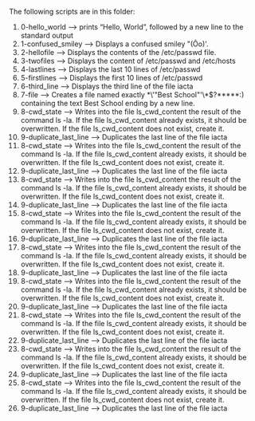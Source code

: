 The following scripts are in this folder:
1. 0-hello_world --> prints “Hello, World”, followed by a new line to the standard output
2. 1-confused_smiley --> Displays a confused smiley "(Ôo)'.
3. 2-hellofile --> Displays the contents of the /etc/passwd file.
4. 3-twofiles --> Displays the content of /etc/passwd and /etc/hosts
5. 4-lastlines --> Displays the last 10 lines of /etc/passwd
6. 5-firstlines --> Displays the first 10 lines of /etc/passwd 
7. 6-third_line --> Displays the third line of the file iacta
8. 7-file --> Creates a file named exactly \*\\'"Best School"\'\\*$\?\*\*\*\*\*:) containing the text Best School ending by a new line.
9. 8-cwd_state --> Writes into the file ls_cwd_content the result of the command ls -la. If the file ls_cwd_content already exists, it should be overwritten. If the file ls_cwd_content does not exist, create it.
10. 9-duplicate_last_line --> Duplicates the last line of the file iacta
9. 8-cwd_state --> Writes into the file ls_cwd_content the result of the command ls -la. If the file ls_cwd_content already exists, it should be overwritten. If the file ls_cwd_content does not exist, create it.
10. 9-duplicate_last_line --> Duplicates the last line of the file iacta
9. 8-cwd_state --> Writes into the file ls_cwd_content the result of the command ls -la. If the file ls_cwd_content already exists, it should be overwritten. If the file ls_cwd_content does not exist, create it.
10. 9-duplicate_last_line --> Duplicates the last line of the file iacta
9. 8-cwd_state --> Writes into the file ls_cwd_content the result of the command ls -la. If the file ls_cwd_content already exists, it should be overwritten. If the file ls_cwd_content does not exist, create it.
10. 9-duplicate_last_line --> Duplicates the last line of the file iacta
9. 8-cwd_state --> Writes into the file ls_cwd_content the result of the command ls -la. If the file ls_cwd_content already exists, it should be overwritten. If the file ls_cwd_content does not exist, create it.
10. 9-duplicate_last_line --> Duplicates the last line of the file iacta
9. 8-cwd_state --> Writes into the file ls_cwd_content the result of the command ls -la. If the file ls_cwd_content already exists, it should be overwritten. If the file ls_cwd_content does not exist, create it.
10. 9-duplicate_last_line --> Duplicates the last line of the file iacta
9. 8-cwd_state --> Writes into the file ls_cwd_content the result of the command ls -la. If the file ls_cwd_content already exists, it should be overwritten. If the file ls_cwd_content does not exist, create it.
10. 9-duplicate_last_line --> Duplicates the last line of the file iacta
9. 8-cwd_state --> Writes into the file ls_cwd_content the result of the command ls -la. If the file ls_cwd_content already exists, it should be overwritten. If the file ls_cwd_content does not exist, create it.
10. 9-duplicate_last_line --> Duplicates the last line of the file iacta
9. 8-cwd_state --> Writes into the file ls_cwd_content the result of the command ls -la. If the file ls_cwd_content already exists, it should be overwritten. If the file ls_cwd_content does not exist, create it.
10. 9-duplicate_last_line --> Duplicates the last line of the file iacta
 
